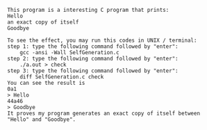 
	This program is a interesting C program that prints:
	Hello
	an exact copy of itself
	Goodbye

	To see the effect, you may run this codes in UNIX / terminal:
	step 1: type the following command followed by "enter":
		gcc -ansi -Wall SelfGeneration.c
	step 2: type the following command followed by "enter":
		./a.out > check
	step 3: type the following command followed by "enter":
		diff SelfGeneration.c check
	You can see the result is 
	0a1
	> Hello
	44a46
	> Goodbye
	It proves my program generates an exact copy of itself between
	"Hello" and "Goodbye".

